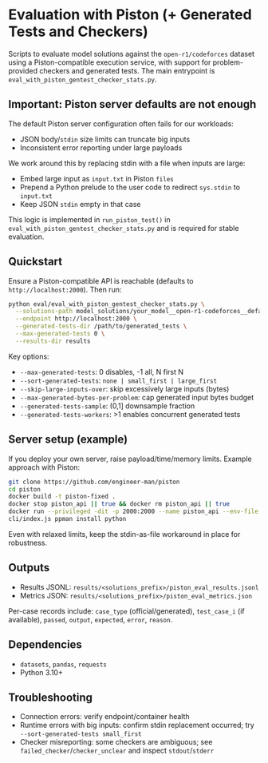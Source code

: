 # Evaluation with Piston (+ Generated Tests and Checkers)

Scripts to evaluate model solutions against the `open-r1/codeforces` dataset using a Piston-compatible execution service, with support for problem-provided checkers and generated tests. The main entrypoint is `eval_with_piston_gentest_checker_stats.py`.

## Important: Piston server defaults are not enough

The default Piston server configuration often fails for our workloads:
 - JSON body/`stdin` size limits can truncate big inputs
 - Inconsistent error reporting under large payloads

We work around this by replacing stdin with a file when inputs are large:
 - Embed large input as `input.txt` in Piston `files`
 - Prepend a Python prelude to the user code to redirect `sys.stdin` to `input.txt`
 - Keep JSON `stdin` empty in that case

This logic is implemented in `run_piston_test()` in `eval_with_piston_gentest_checker_stats.py` and is required for stable evaluation.

## Quickstart

Ensure a Piston-compatible API is reachable (defaults to `http://localhost:2000`). Then run:

```bash
python eval/eval_with_piston_gentest_checker_stats.py \
  --solutions-path model_solutions/your_model__open-r1-codeforces__default__test__vllm.jsonl \
  --endpoint http://localhost:2000 \
  --generated-tests-dir /path/to/generated_tests \
  --max-generated-tests 0 \
  --results-dir results
```

Key options:
 - `--max-generated-tests`: 0 disables, -1 all, N first N
 - `--sort-generated-tests`: `none | small_first | large_first`
 - `--skip-large-inputs-over`: skip excessively large inputs (bytes)
 - `--max-generated-bytes-per-problem`: cap generated input bytes budget
 - `--generated-tests-sample`: (0,1] downsample fraction
 - `--generated-tests-workers`: >1 enables concurrent generated tests

## Server setup (example)

If you deploy your own server, raise payload/time/memory limits. Example approach with Piston:

```bash
git clone https://github.com/engineer-man/piston
cd piston
docker build -t piston-fixed .
docker stop piston_api || true && docker rm piston_api || true
docker run --privileged -dit -p 2000:2000 --name piston_api --env-file ./piston.env piston-fixed
cli/index.js ppman install python
```

Even with relaxed limits, keep the stdin-as-file workaround in place for robustness.

## Outputs

- Results JSONL: `results/<solutions_prefix>/piston_eval_results.jsonl`
- Metrics JSON: `results/<solutions_prefix>/piston_eval_metrics.json`

Per-case records include: `case_type` (official/generated), `test_case_i` (if available), `passed`, `output`, `expected`, `error`, `reason`.

## Dependencies

- `datasets`, `pandas`, `requests`
- Python 3.10+

## Troubleshooting

- Connection errors: verify endpoint/container health
- Runtime errors with big inputs: confirm stdin replacement occurred; try `--sort-generated-tests small_first`
- Checker misreporting: some checkers are ambiguous; see `failed_checker`/`checker_unclear` and inspect `stdout`/`stderr`